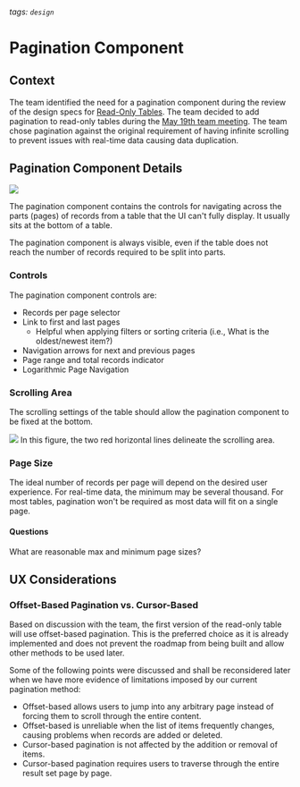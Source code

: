 ###### tags: `design`

# Pagination Component

## Context
The team identified the need for a pagination component during the review of the design specs for [Read-Only Tables](https://wiki.mathesar.org/design/process/documents/read-only-table-specs). The team decided to add pagination to read-only tables during the [May 19th team meeting](https://hackmd.io/Wn-9gqTeTcWzrOgPihsxTA#Paginated-view-vs-Infinite-scrolling). The team chose pagination against the original requirement of having infinite scrolling to prevent issues with real-time data causing data duplication.

## Pagination Component Details
![](https://hackmd.io/_uploads/HyZR_lN9d.png)


The pagination component contains the controls for navigating across the parts (pages) of records from a table that the UI can't fully display. It usually sits at the bottom of a table.

The pagination component is always visible, even if the table does not reach the number of records required to be split into parts.

### Controls
The pagination component controls are:
- Records per page selector
- Link to first and last pages
    - Helpful when applying filters or sorting criteria (i.e., What is the oldest/newest item?)
- Navigation arrows for next and previous pages
- Page range and total records indicator
- Logarithmic Page Navigation

### Scrolling Area
The scrolling settings of the table should allow the pagination component to be fixed at the bottom.

![](https://i.imgur.com/1oghfOu.png)
In this figure, the two red horizontal lines delineate the scrolling area.

### Page Size
The ideal number of records per page will depend on the desired user experience. For real-time data, the minimum may be several thousand. For most tables, pagination won't be required as most data will fit on a single page.

#### Questions
What are reasonable max and minimum page sizes?

## UX Considerations

### Offset-Based Pagination vs. Cursor-Based
Based on discussion with the team, the first version of the read-only table will use offset-based pagination. This is the preferred choice as it is already implemented and does not prevent the roadmap from being built and allow other methods to be used later.

Some of the following points were discussed and shall be reconsidered later when we have more evidence of limitations imposed by our current pagination method:
- Offset-based allows users to jump into any arbitrary page instead of forcing them to scroll through the entire content.
- Offset-based is unreliable when the list of items frequently changes, causing problems when records are added or deleted.
- Cursor-based pagination is not affected by the addition or removal of items.
- Cursor-based pagination requires users to traverse through the entire result set page by page.
